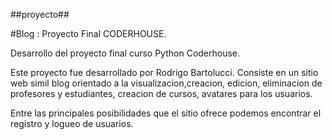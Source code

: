 
##proyecto##

#Blog : Proyecto Final CODERHOUSE.

Desarrollo del proyecto final curso Python Coderhouse.

Este proyecto fue desarrollado por Rodrigo Bartolucci. Consiste en un sitio web simil blog orientado a la visualizacion,creacion, edicion, eliminacion de profesores y estudiantes, creacion de cursos, avatares para los usuarios.

Entre las principales posibilidades que el sitio ofrece podemos encontrar el registro y logueo de usuarios.
